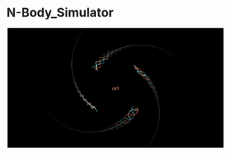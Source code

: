 # N-Body_Simulator
<p align="center">
  <img width="500" src = "https://github.com/FelipeDoesHisThing/N-Body_Simulator/blob/d7bc25c9f36cf9ee890079b9b3831fb65237ff41/images/Front_image.png"
</p>
